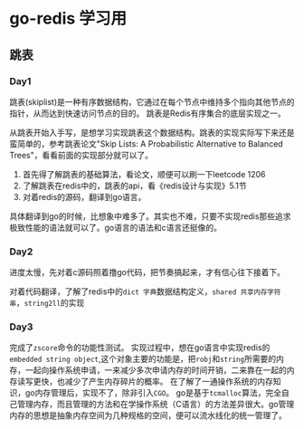 # go-redis 学习用
## 跳表
### Day1
跳表(skiplist)是一种有序数据结构，它通过在每个节点中维持多个指向其他节点的指针，从而达到快速访问节点的目的。
跳表是Redis有序集合的底层实现之一。

从跳表开始入手写，是想学习实现跳表这个数据结构。跳表的实现实际写下来还是蛮简单的，参考跳表论文"Skip Lists: A Probabilistic Alternative to Balanced Trees"，看看前面的实现部分就可以了。

1. 首先得了解跳表的基础算法，看论文，顺便可以刷一下leetcode 1206
2. 了解跳表在redis中的，跳表的api，看《redis设计与实现》5.1节
3. 对着redis的源码，翻译到go语言。

具体翻译到go的时候，比想象中难多了。其实也不难，只要不实现redis那些追求极致性能的语法就可以了。go语言的语法和c语言还挺像的。

### Day2
进度太慢，先对着c源码照着撸go代码，把节奏搞起来，才有信心往下接着下。

对着代码翻译，了解了redis中的`dict 字典`数据结构定义，`shared 共享内存字符串`，`string2ll`的实现

### Day3
完成了`zscore`命令的功能性测试。
实现过程中，想在go语言中实现redis的`embedded string object`,这个对象主要的功能是，把`robj`和`string`所需要的内存，一起向操作系统申请，一来减少多次申请内存的时间开销，二来靠在一起的内存读写更快，也减少了产生内存碎片的概率。
在了解了一通操作系统的内存知识，go内存管理后，实现不了，除非引入`CGO`。
go是基于`tcmalloc`算法，完全自己管理内存，而且管理的方法和在学操作系统（C语言）的方法差异很大。go管理内存的思想是抽象内存空间为几种规格的空间，便可以流水线化的统一管理了。